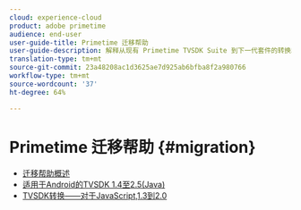 ```yaml
---
cloud: experience-cloud
product: adobe primetime
audience: end-user
user-guide-title: Primetime 迁移帮助
user-guide-description: 解释从现有 Primetime TVSDK Suite 到下一代套件的转换和迁移流程。
translation-type: tm+mt
source-git-commit: 23a48208ac1d3625ae7d925ab6bfba8f2a980766
workflow-type: tm+mt
source-wordcount: '37'
ht-degree: 64%

---
```



# Primetime 迁移帮助 {#migration}

+ [迁移帮助概述](home.md)
+ [适用于Android的TVSDK 1.4至2.5(Java)](tvsdk-14-25-android.md)
+ [TVSDK转换——对于JavaScript,1.3到2.0](tvsdk-13-to-20-for-javascript.md)
